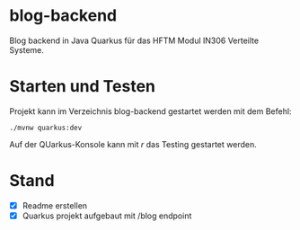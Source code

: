 # blog-backend

Blog backend in Java Quarkus für das HFTM Modul IN306 Verteilte Systeme.

# Starten und Testen

Projekt kann im Verzeichnis blog-backend  gestartet werden mit dem Befehl:

```
./mvnw quarkus:dev
```

Auf der QUarkus-Konsole kann mit *r* das Testing gestartet werden.

# Stand

- [x] Readme erstellen
- [x] Quarkus projekt aufgebaut mit /blog endpoint